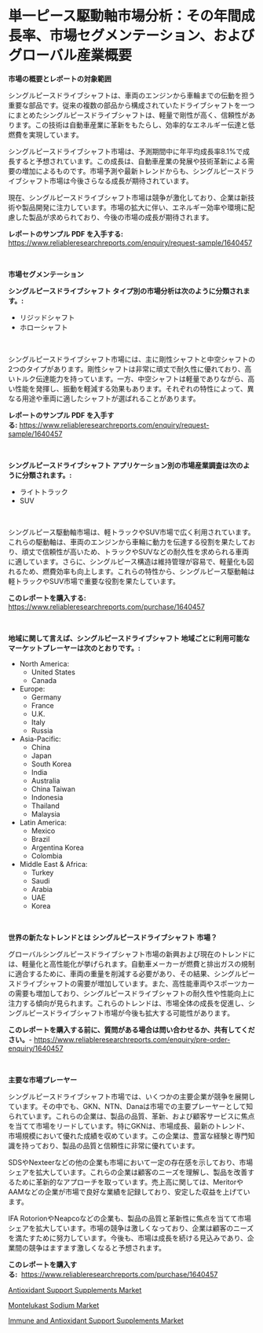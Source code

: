 <p><h1>単一ピース駆動軸市場分析：その年間成長率、市場セグメンテーション、およびグローバル産業概要</h1></p><p><strong>市場の概要とレポートの対象範囲</strong></p>
<p><p>シングルピースドライブシャフトは、車両のエンジンから車輪までの伝動を担う重要な部品です。従来の複数の部品から構成されていたドライブシャフトを一つにまとめたシングルピースドライブシャフトは、軽量で剛性が高く、信頼性があります。この技術は自動車産業に革新をもたらし、効率的なエネルギー伝達と低燃費を実現しています。</p><p>シングルピースドライブシャフト市場は、予測期間中に年平均成長率8.1%で成長すると予想されています。この成長は、自動車産業の発展や技術革新による需要の増加によるものです。市場予測や最新トレンドからも、シングルピースドライブシャフト市場は今後さらなる成長が期待されています。</p><p>現在、シングルピースドライブシャフト市場は競争が激化しており、企業は新技術や製品開発に注力しています。市場の拡大に伴い、エネルギー効率や環境に配慮した製品が求められており、今後の市場の成長が期待されます。</p></p>
<p><strong>レポートのサンプル PDF を入手する:</strong> <a href="https://www.reliableresearchreports.com/enquiry/request-sample/1640457">https://www.reliableresearchreports.com/enquiry/request-sample/1640457</a></p>
<p>&nbsp;</p>
<p><strong>市場セグメンテーション</strong></p>
<p><strong>シングルピースドライブシャフト タイプ別の市場分析は次のように分類されます。:</strong></p>
<p><ul><li>リジッドシャフト</li><li>ホローシャフト</li></ul></p>
<p>&nbsp;</p>
<p><p>シングルピースドライブシャフト市場には、主に剛性シャフトと中空シャフトの2つのタイプがあります。剛性シャフトは非常に頑丈で耐久性に優れており、高いトルク伝達能力を持っています。一方、中空シャフトは軽量でありながら、高い性能を発揮し、振動を軽減する効果もあります。それぞれの特性によって、異なる用途や車両に適したシャフトが選ばれることがあります。</p></p>
<p><strong>レポートのサンプル PDF を入手する:</strong>&nbsp;<a href="https://www.reliableresearchreports.com/enquiry/request-sample/1640457">https://www.reliableresearchreports.com/enquiry/request-sample/1640457</a></p>
<p>&nbsp;</p>
<p><strong> シングルピースドライブシャフト アプリケーション別の市場産業調査は次のように分類されます。:</strong></p>
<p><ul><li>ライトトラック</li><li>SUV</li></ul></p>
<p>&nbsp;</p>
<p><p>シングルピース駆動軸市場は、軽トラックやSUV市場で広く利用されています。これらの駆動軸は、車両のエンジンから車輪に動力を伝達する役割を果たしており、頑丈で信頼性が高いため、トラックやSUVなどの耐久性を求められる車両に適しています。さらに、シングルピース構造は維持管理が容易で、軽量化も図れるため、燃費効率も向上します。これらの特性から、シングルピース駆動軸は軽トラックやSUV市場で重要な役割を果たしています。</p></p>
<p><strong>このレポートを購入する:</strong>&nbsp; <a href="https://www.reliableresearchreports.com/purchase/1640457">https://www.reliableresearchreports.com/purchase/1640457</a></p>
<p>&nbsp;</p>
<p><strong>地域に関して言えば、シングルピースドライブシャフト 地域ごとに利用可能なマーケットプレーヤーは次のとおりです。:</strong></p>
<p><ul>
    <li>
        North America:
        <ul>
            <li>United States</li>
            <li>Canada</li>
        </ul>
    </li>
    <li>
        Europe:
        <ul>
            <li>Germany</li>
            <li>France</li>
            <li>U.K.</li>
            <li>Italy</li>
            <li>Russia</li>
        </ul>
    </li>
    <li>
        Asia-Pacific:
        <ul>
            <li>China</li>
            <li>Japan</li>
            <li>South Korea</li>
            <li>India</li>
            <li>Australia</li>
            <li>China Taiwan</li>
            <li>Indonesia</li>
            <li>Thailand</li>
            <li>Malaysia</li>
        </ul>
    </li>
    <li>
        Latin America:
        <ul>
            <li>Mexico</li>
            <li>Brazil</li>
            <li>Argentina Korea</li>
            <li>Colombia</li>
        </ul>
    </li>
    <li>
        Middle East & Africa:
        <ul>
            <li>Turkey</li>
            <li>Saudi</li>
            <li>Arabia</li>
            <li>UAE</li>
            <li>Korea</li>
        </ul>
    </li>
    </ul></p>
<p>&nbsp;</p>
<p><strong>世界の新たなトレンドとは シングルピースドライブシャフト 市場？</strong></p>
<p><p>グローバルシングルピースドライブシャフト市場の新興および現在のトレンドには、軽量化と高性能化が挙げられます。自動車メーカーが燃費と排出ガスの規制に適合するために、車両の重量を削減する必要があり、その結果、シングルピースドライブシャフトの需要が増加しています。また、高性能車両やスポーツカーの需要も増加しており、シングルピースドライブシャフトの耐久性や性能向上に注力する傾向が見られます。これらのトレンドは、市場全体の成長を促進し、シングルピースドライブシャフト市場が今後も拡大する可能性があります。</p></p>
<p><strong>このレポートを購入する前に、質問がある場合は問い合わせるか、共有してください。</strong>- <a href="https://www.reliableresearchreports.com/enquiry/pre-order-enquiry/1640457">https://www.reliableresearchreports.com/enquiry/pre-order-enquiry/1640457</a></p>
<p>&nbsp;</p>
<p><strong>主要な市場プレーヤー</strong></p>
<p><p>シングルピースドライブシャフト市場では、いくつかの主要企業が競争を展開しています。その中でも、GKN、NTN、Danaは市場での主要プレーヤーとして知られています。これらの企業は、製品の品質、革新、および顧客サービスに焦点を当てて市場をリードしています。特にGKNは、市場成長、最新のトレンド、市場規模において優れた成績を収めています。この企業は、豊富な経験と専門知識を持っており、製品の品質と信頼性に非常に優れています。</p><p>SDSやNexteerなどの他の企業も市場において一定の存在感を示しており、市場シェアを拡大しています。これらの企業は顧客のニーズを理解し、製品を改善するために革新的なアプローチを取っています。売上高に関しては、MeritorやAAMなどの企業が市場で良好な業績を記録しており、安定した収益を上げています。</p><p>IFA RotorionやNeapcoなどの企業も、製品の品質と革新性に焦点を当てて市場シェアを拡大しています。市場の競争は激しくなっており、企業は顧客のニーズを満たすために努力しています。今後も、市場は成長を続ける見込みであり、企業間の競争はますます激しくなると予想されます。</p></p>
<p><strong>このレポートを購入する:</strong>&nbsp;&nbsp;<a href="https://www.reliableresearchreports.com/purchase/1640457">https://www.reliableresearchreports.com/purchase/1640457</a></p>
<p><p><a href="https://github.com/dringals/Market-Research-Report-List-3/blob/main/antioxidant-support-supplements-market.md">Antioxidant Support Supplements Market</a></p><p><a href="https://five-trouble-98a.notion.site/Montelukast-Sodium-Market-Dynamics-2024-2031-Also-about-Its-Market-Trends-Projections-and-Opportu-7512dbbfe2bc46e1a032521cd0df32cb">Montelukast Sodium Market</a></p><p><a href="https://github.com/mharielmesa/Market-Research-Report-List-2/blob/main/immune-and-antioxidant-support-supplements-market.md">Immune and Antioxidant Support Supplements Market</a></p></p>